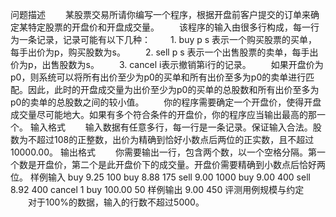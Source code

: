 问题描述
　　某股票交易所请你编写一个程序，根据开盘前客户提交的订单来确定某特定股票的开盘价和开盘成交量。
　　该程序的输入由很多行构成，每一行为一条记录，记录可能有以下几种：
　　1. buy p s 表示一个购买股票的买单，每手出价为p，购买股数为s。
　　2. sell p s 表示一个出售股票的卖单，每手出价为p，出售股数为s。
　　3. cancel i表示撤销第i行的记录。
　　如果开盘价为p0，则系统可以将所有出价至少为p0的买单和所有出价至多为p0的卖单进行匹配。因此，此时的开盘成交量为出价至少为p0的买单的总股数和所有出价至多为p0的卖单的总股数之间的较小值。
　　你的程序需要确定一个开盘价，使得开盘成交量尽可能地大。如果有多个符合条件的开盘价，你的程序应当输出最高的那一个。
输入格式
　　输入数据有任意多行，每一行是一条记录。保证输入合法。股数为不超过108的正整数，出价为精确到恰好小数点后两位的正实数，且不超过10000.00。
输出格式
　　你需要输出一行，包含两个数，以一个空格分隔。第一个数是开盘价，第二个是此开盘价下的成交量。开盘价需要精确到小数点后恰好两位。
样例输入
buy 9.25 100
buy 8.88 175
sell 9.00 1000
buy 9.00 400
sell 8.92 400
cancel 1
buy 100.00 50
样例输出
9.00 450
评测用例规模与约定
　　对于100%的数据，输入的行数不超过5000。